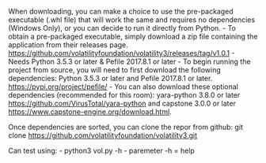 When downloading, you can make a choice to use the pre-packaged executable (.whl file) that will work the same and requires no dependencies (Windows Only), or you can decide to run it directly from Python.
    - To obtain a pre-packaged executable, simply download a zip file containing the application from their releases page. <https://github.com/volatilityfoundation/volatility3/releases/tag/v1.0.1>
        - Needs Python 3.5.3 or later & Pefile 2017.8.1 or later
          - To begin running the project from source, you will need to first download the following dependencies: Python 3.5.3 or later and Pefile 2017.8.1 or later. <https://pypi.org/project/pefile/>
            - You can also download these optional dependencies (recommended for this room): yara-python 3.8.0 or later <https://github.com/VirusTotal/yara-python> and capstone 3.0.0 or later <https://www.capstone-engine.org/download.html>.

Once dependencies are sorted, you can clone the repor from github: 
git clone https://github.com/volatilityfoundation/volatility3.git

Can test using:
    - python3 vol.py -h
      -  paremeter -h = help



